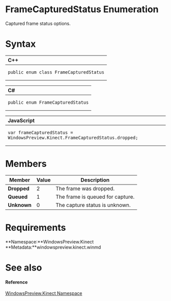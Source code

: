 FrameCapturedStatus Enumeration  
===============================  

Captured frame status options. <span id="syntaxSection"></span>

Syntax  
======  

<table>
<colgroup>
<col width="100%" />
</colgroup>
<thead>
<tr class="header">
<th align="left">C++</th>
</tr>
</thead>
<tbody>
<tr class="odd">
<td align="left"><pre><code>public enum class FrameCapturedStatus</code></pre></td>
</tr>
</tbody>
</table>

<table>
<colgroup>
<col width="100%" />
</colgroup>
<thead>
<tr class="header">
<th align="left">C#</th>
</tr>
</thead>
<tbody>
<tr class="odd">
<td align="left"><pre><code>public enum FrameCapturedStatus</code></pre></td>
</tr>
</tbody>
</table>

<table>
<colgroup>
<col width="100%" />
</colgroup>
<thead>
<tr class="header">
<th align="left">JavaScript</th>
</tr>
</thead>
<tbody>
<tr class="odd">
<td align="left"><pre><code>var frameCapturedStatus = WindowsPreview.Kinect.FrameCapturedStatus.dropped;</code></pre></td>
</tr>
</tbody>
</table>

<span id="ID4EIB"></span>

Members  
=======  

| Member      | Value | Description                      |
|-------------|-------|----------------------------------|
| **Dropped** | 2     | The frame was dropped.           |
| **Queued**  | 1     | The frame is queued for capture. |
| **Unknown** | 0     | The capture status is unknown.   |

<span id="requirements"></span>

Requirements  
============  

**Namespace:**WindowsPreview.Kinect  
**Metadata:**windowspreview.kinect.winmd  

<span id="ID4EPB"></span>

See also  
========  

<span id="ID4ERB"></span>
#### Reference  

[WindowsPreview.Kinect Namespace](../Kinect.md)  



<!--Please do not edit the data in the comment block below.-->
<!--
TOCTitle : FrameCapturedStatus Enumeration
RLTitle : FrameCapturedStatus Enumeration
KeywordK : FrameCapturedStatus enumeration
KeywordK : WindowsPreview.Kinect.FrameCapturedStatus enumeration
HelpPriority : 2
KeywordF : WindowsPreview.Kinect.FrameCapturedStatus
KeywordF : FrameCapturedStatus
KeywordF : WindowsPreview.Kinect.FrameCapturedStatus
KeywordA : T:WindowsPreview.Kinect.FrameCapturedStatus
AssetID : T:WindowsPreview.Kinect.FrameCapturedStatus
Locale : en-us
CommunityContent : 1
APIType : Managed
APILocation : windowspreview.kinect.winmd
APIName : WindowsPreview.Kinect.FrameCapturedStatus
TargetOS : Windows
TopicType : kbSyntax
DevLang : VB
DevLang : CSharp
DevLang : JavaScript
DevLang : C++
DocSet : K4Wv2
ProjType : K4Wv2Proj
Technology : Kinect for Windows
Product : Kinect for Windows SDK v2
productversion : 20
-->
